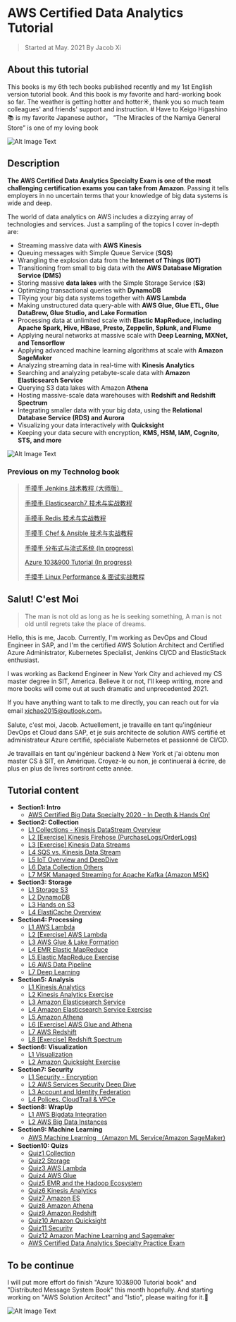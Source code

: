 # **AWS Certified Data Analytics Tutorial**

> Started at May. 2021 By Jacob Xi 
## **About this tutorial**

This books is my 6th tech books published recently and my 1st English version tutorial book. And this book is my favorite and hard-working book so far. The weather is getting hotter and hotter☀️, thank you so much team colleagues' and friends' support and instruction. # Have to Keigo Higashino📚 is my favorite Japanese author， “The Miracles of the Namiya General Store” is one of my loving book

![Alt Image Text](images/1_1.png "body image") 

## **Description**


**The AWS Certified Data Analytics Specialty Exam is one of the most challenging certification exams you can take from Amazon**. Passing it tells employers in no uncertain terms that your knowledge of big data systems is wide and deep.

The world of data analytics on AWS includes a dizzying array of technologies and services. Just a sampling of the topics I cover in-depth are:

* Streaming massive data with **AWS Kinesis**
* Queuing messages with Simple Queue Service (**SQS**)
* Wrangling the explosion data from the **Internet of Things (IOT)**
* Transitioning from small to big data with the **AWS Database Migration Service (DMS)**
* Storing massive **data lakes** with the Simple Storage Service (**S3**)
* Optimizing transactional queries with **DynamoDB**
* TRying your big data systems together with **AWS Lambda**
* Making unstructured data query-able with **AWS Glue, Glue ETL, Glue DataBrew, Glue Studio, and Lake Formation**
* Processing data at unlimited scale with **Elastic MapReduce, including Apache Spark, Hive, HBase, Presto, Zeppelin, Splunk, and Flume**
* Applying neural networks at massive scale with **Deep Learning, MXNet, and Tensorflow**
* Applying advanced machine learning algorithms at scale with **Amazon SageMaker**
* Analyzing streaming data in real-time with **Kinesis Analytics**
* Searching and analyzing petabyte-scale data with **Amazon Elasticsearch Service**
* Querying S3 data lakes with Amazon **Athena**
* Hosting massive-scale data warehouses with **Redshift and Redshift Spectrum**
* Integrating smaller data with your big data, using the **Relational Database Service (RDS) and Aurora**
* Visualizing your data interactively with **Quicksight**
* Keeping your data secure with encryption, **KMS, HSM, IAM, Cognito, STS, and more**


![Alt Image Text](images/0_1.jpeg "body image") 

### **Previous on my Technolog book**

> [手摸手 Jenkins 战术教程 (大师版）](https://chao-xi.github.io/jxjenkinsbook/)
> 
> [手摸手 Elasticsearch7 技术与实战教程](https://chao-xi.github.io/jxes7book/)
> 
> [手摸手 Redis 技术与实战教程](https://chao-xi.github.io/jxredisbook/)
> 
> [手摸手 Chef & Ansible 技术与实战教程](https://chao-xi.github.io/jxchefbook/)
> 
> [手摸手 分布式与流式系统 (In progress)](https://chao-xi.github.io/jxdmsbook/)
> 
> [Azure 103&900 Tutorial (In progress)](https://chao-xi.github.io/jxazurebook/)
> 
> [手摸手 Linux Performance & 面试实战教程](https://chao-xi.github.io/jxperfbook/)

## **Salut! C'est Moi**

> The man is not old as long as he is seeking something, A man is not old until regrets take the place of dreams.

Hello, this is me, Jacob. Currently, I'm working as DevOps and Cloud Engineer in SAP, and I'm the certified AWS Solution Architect and Certified Azure Administrator, Kubernetes Specialist, Jenkins CI/CD and ElasticStack enthusiast. 

I was working as Backend Engineer in New York City and achieved my CS master degree in SIT, America. Believe it or not, I'll keep writing, more and more books will come out at such dramatic and unprecedented 2021. 

If you have anything want to talk to me directly, you can reach out for via email xichao2015@outlook.com。


Salute, c'est moi, Jacob. Actuellement, je travaille en tant qu'ingénieur DevOps et Cloud dans SAP, et je suis architecte de solution AWS certifié et administrateur Azure certifié, spécialiste Kubernetes et passionné de CI/CD.

Je travaillais en tant qu'ingénieur backend à New York et j'ai obtenu mon master CS à SIT, en Amérique. Croyez-le ou non, je continuerai à écrire, de plus en plus de livres sortiront cette année.


## **Tutorial content**

* **Section1:	Intro**
	* [AWS Certified Big Data Specialty 2020 - In Depth & Hands On!
](https://chao-xi.github.io/jxawscbdbook/chap1/1intro/)
* **Section2:	Collection**
	* [L1 Collections - Kinesis DataStream Overview](https://chao-xi.github.io/jxawscbdbook/chap2/2Kinesis_data_collection/)
	* [L2 [Exercise] Kinesis Firehose (PurchaseLogs/OrderLogs)](https://chao-xi.github.io/jxawscbdbook/chap2/3Coll_Kinesis_Firehose_Exer/)
	* [L3 [Exercise] Kinesis Data Streams](https://chao-xi.github.io/jxawscbdbook/chap2/4Coll_Kinesis_DS_Exer/)
	* [L4 SQS vs. Kinesis Data Stream](https://chao-xi.github.io/jxawscbdbook/chap2/5Coll_SQS_Kinesis/)
	* [L5 IoT Overview and DeepDive](https://chao-xi.github.io/jxawscbdbook/chap2/6Coll_IOT/)
	* [L6 Data Collection Others](https://chao-xi.github.io/jxawscbdbook/chap2/7Coll_Others/)
	* [L7 MSK Managed Streaming for Apache Kafka (Amazon MSK)](https://chao-xi.github.io/jxawscbdbook/chap2/7Coll_MSK/)
* **Section3:	Storage**
	* [L1 Storage S3](https://chao-xi.github.io/jxawscbdbook/chap3/8Storage_S3/)
	* [L2 DynamoDB](https://chao-xi.github.io/jxawscbdbook/chap3/9Storage_dynamoDB/)
	* [L3 Hands on S3](https://chao-xi.github.io/jxawscbdbook/chap3/8Hands_onS3/)
	* [L4 ElastiCache Overview](https://chao-xi.github.io/jxawscbdbook/chap3/10Storage_cache/)
* **Section4:	Processing**
	* [L1 AWS Lambda](https://chao-xi.github.io/jxawscbdbook/chap4/11Process_Lambda/) 
	* [L2 [Exercise] AWS Lambda](https://chao-xi.github.io/jxawscbdbook/chap4/12Process_Lambda_Exer/)
	* [L3 AWS Glue & Lake Formation](https://chao-xi.github.io/jxawscbdbook/chap4/13Process_ETL_intro/)
	* [L4 EMR Elastic MapReduce](https://chao-xi.github.io/jxawscbdbook/chap4/15process_EMR/)
	* [L5 Elastic MapReduce Exercise](https://chao-xi.github.io/jxawscbdbook/chap4/17Process_EMR_Exer/)
	* [L6 AWS Data Pipeline](https://chao-xi.github.io/jxawscbdbook/chap4/15process_DataPipeline/)
	* [L7 Deep Learning](https://chao-xi.github.io/jxawscbdbook/chap4/20Process_DL/)
* **Section5:	Analysis**
	* [L1 Kinesis Analytics](https://chao-xi.github.io/jxawscbdbook/chap5/21Ana_KA/)
	* [L2 Kinesis Analytics Exercise](https://chao-xi.github.io/jxawscbdbook/chap5/22Ana_Kinesis_ana_Exer/)
	* [L3 Amazon Elasticsearch Service](https://chao-xi.github.io/jxawscbdbook/chap5/23Ana_ES/)
	* [L4 Amazon Elasticsearch Service Exercise](https://chao-xi.github.io/jxawscbdbook/chap5/24Ana_ES_Exer/)
	* [L5 Amazon Athena](https://chao-xi.github.io/jxawscbdbook/chap5/25Ana_Athena/)
	* [L6 [Exercise] AWS Glue and Athena](https://chao-xi.github.io/jxawscbdbook/chap5/26Glue_Athena_Exer/)
	* [L7 AWS Redshift](https://chao-xi.github.io/jxawscbdbook/chap5/27Ana_Redshift/)
	* [L8 [Exercise] Redshift Spectrum](https://chao-xi.github.io/jxawscbdbook/chap5/28Redshift_Spectrum_exer/)
* **Section6:	Visualization**
	* [L1 Visualization](https://chao-xi.github.io/jxawscbdbook/chap6/30Vis_Qs/) 
	* [L2 Amazon Quicksight Exercise](https://chao-xi.github.io/jxawscbdbook/chap6/31Vis_Exer/)
* **Section7:	Security**
	* [L1 Security - Encryption](https://chao-xi.github.io/jxawscbdbook/chap7/32Secu_Encryption/)
	* [L2 AWS Services Security Deep Dive](https://chao-xi.github.io/jxawscbdbook/chap7/33Secu_bg_svc/)
	* [L3 Account and Identity Federation](https://chao-xi.github.io/jxawscbdbook/chap7/34Secu_account_fedration/)
	* [L4 Polices, CloudTrail & VPCe](https://chao-xi.github.io/jxawscbdbook/chap7/35Secu_others/)
* **Section8:	WrapUp**
	* [L1 AWS Bigdata Integration](https://chao-xi.github.io/jxawscbdbook/chap8/36bg_integration/)
	* [L2 AWS Big Data Instances](https://chao-xi.github.io/jxawscbdbook/chap8/37bg_instances/)
* **Section9:	Machine Learning**
	* [AWS Machine Learning （Amazon ML Service/Amazon SageMaker)](https://chao-xi.github.io/jxawscbdbook/chap9/18Process_ML/)
* **Section10:	Quizs**
	* [Quiz1 Collection](https://chao-xi.github.io/jxawscbdbook/chap10/qz1_coll/)
	* [Quiz2 Storage](https://chao-xi.github.io/jxawscbdbook/chap10/qz2_storage/)
	* [Quiz3 AWS Lambda](https://chao-xi.github.io/jxawscbdbook/chap10/qz3_lambda/)
	* [Quiz4 AWS Glue](https://chao-xi.github.io/jxawscbdbook/chap10/qz4_glue/)
	* [Quiz5 EMR and the Hadoop Ecosystem](https://chao-xi.github.io/jxawscbdbook/chap10/qz5_emr/)
	* [Quiz6 Kinesis Analytics](https://chao-xi.github.io/jxawscbdbook/chap10/qz6_ka/)
	* [Quiz7 Amazon ES](https://chao-xi.github.io/jxawscbdbook/chap10/qz7_ES/)
	* [Quiz8 Amazon Athena](https://chao-xi.github.io/jxawscbdbook/chap10/qz8_athena/)
	* [Quiz9 Amazon Redshift](https://chao-xi.github.io/jxawscbdbook/chap10/qz9_redshift/)
	* [Quiz10 Amazon Quicksight](https://chao-xi.github.io/jxawscbdbook/chap10/qz10_quicksight/)
	* [Quiz11 Security](https://chao-xi.github.io/jxawscbdbook/chap10/qz11_security/)
	* [Quiz12 Amazon Machine Learning and Sagemaker](https://chao-xi.github.io/jxawscbdbook/chap10/qz12_ML/)
	* [AWS Certified Data Analytics Specialty Practice Exam](https://chao-xi.github.io/jxawscbdbook/chap10/qz_final/)


## **To be continue**

I will put more effort do finish "Azure 103&900 Tutorial book" and "Distributed Message System Book" this month hopefully. And starting working on "AWS Solution Arcitect" and "Istio", please waiting for it.🙂
	
![Alt Image Text](images/aws_network_architecture.png "body image") 